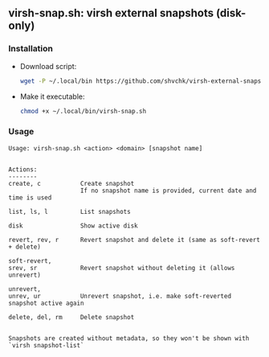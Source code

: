 ## virsh-snap.sh: virsh external snapshots (disk-only)

### Installation

- Download script:
  ```sh
  wget -P ~/.local/bin https://github.com/shvchk/virsh-external-snapshots/raw/main/virsh-snap.sh
  ```
- Make it executable:
  ```sh
  chmod +x ~/.local/bin/virsh-snap.sh
  ```


### Usage

```
Usage: virsh-snap.sh <action> <domain> [snapshot name]


Actions:
--------
create, c           Create snapshot
                    If no snapshot name is provided, current date and time is used

list, ls, l         List snapshots

disk                Show active disk

revert, rev, r      Revert snapshot and delete it (same as soft-revert + delete)

soft-revert,
srev, sr            Revert snapshot without deleting it (allows unrevert)

unrevert,
unrev, ur           Unrevert snapshot, i.e. make soft-reverted snapshot active again

delete, del, rm     Delete snapshot


Snapshots are created without metadata, so they won't be shown with `virsh snapshot-list`
```
